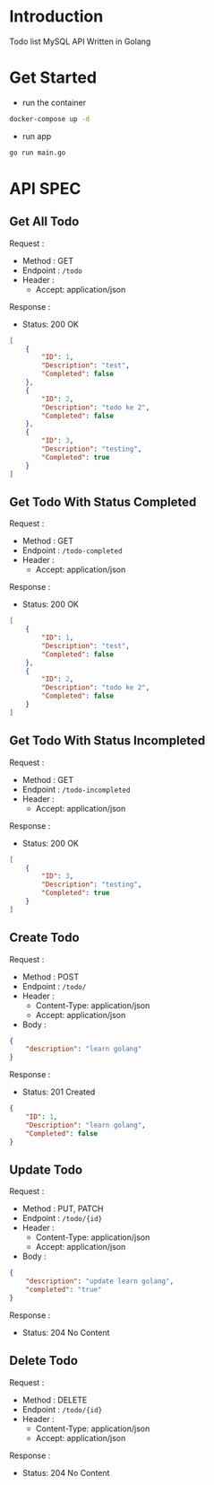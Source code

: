 # Introduction
Todo list MySQL API Written in Golang

# Get Started
- run the container
```bash
docker-compose up -d
```

- run app
```bash
go run main.go
```

# API SPEC
## Get All Todo

Request :
- Method : GET
- Endpoint : `/todo`
- Header :
    - Accept: application/json

Response :
- Status: 200 OK

```json 
[
    {
        "ID": 1,
        "Description": "test",
        "Completed": false
    },
    {
        "ID": 2,
        "Description": "todo ke 2",
        "Completed": false
    },
    {
        "ID": 3,
        "Description": "testing",
        "Completed": true
    }
]
```

## Get Todo With Status Completed

Request :
- Method : GET
- Endpoint : `/todo-completed`
- Header :
    - Accept: application/json

Response :
- Status: 200 OK

```json 
[
    {
        "ID": 1,
        "Description": "test",
        "Completed": false
    },
    {
        "ID": 2,
        "Description": "todo ke 2",
        "Completed": false
    }
]
```

## Get Todo With Status Incompleted

Request :
- Method : GET
- Endpoint : `/todo-incompleted`
- Header :
    - Accept: application/json

Response :
- Status: 200 OK

```json 
[
    {
        "ID": 3,
        "Description": "testing",
        "Completed": true
    }
]
```

## Create Todo

Request :
- Method : POST
- Endpoint : `/todo/`
- Header :
    - Content-Type: application/json
    - Accept: application/json
- Body :

```json
{
    "description": "learn golang"
}
```

Response :
- Status: 201 Created

```json 
{
    "ID": 1,
    "Description": "learn golang",
    "Completed": false
}
```

## Update Todo

Request :
- Method : PUT, PATCH
- Endpoint : `/todo/{id}`
- Header :
    - Content-Type: application/json
    - Accept: application/json
- Body :

```json
{
    "description": "update learn golang",
    "completed": "true"
}
```

Response :
- Status: 204 No Content

## Delete Todo

Request :
- Method : DELETE
- Endpoint : `/todo/{id}`
- Header :
    - Content-Type: application/json
    - Accept: application/json

Response :
- Status: 204 No Content
